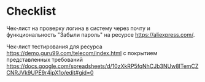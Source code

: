 # Checklist
Чек-лист на проверку логина в систему через почту и функциональность "Забыли пароль" на ресурсе https://aliexpress.com/.

Чек-лист тестирования для ресурса https://demo.guru99.com/telecom/index.html с покрытием представленных требований https://docs.google.com/spreadsheets/d/10zXkRP5fqNhCJb3NUw8lTemCZCNRJVk9UPE9r4ipX1o/edit#gid=0
